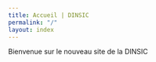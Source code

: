 ```yaml
---
title: Accueil | DINSIC
permalink: "/"
layout: index
---
```


Bienvenue sur le nouveau site de la DINSIC
